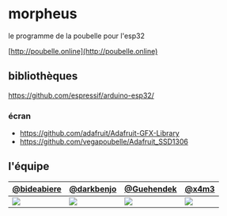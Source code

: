 # morpheus

le programme de la poubelle pour l'esp32

[http://poubelle.online](http://poubelle.online)

## bibliothèques

https://github.com/espressif/arduino-esp32/

### écran
* https://github.com/adafruit/Adafruit-GFX-Library
* https://github.com/vegapoubelle/Adafruit_SSD1306

## l'équipe

| [@bideabiere](https://github.com/bideabiere) | [@darkbenjo](https://github.com/darkbenjo) | [@Guehendek](https://github.com/Guehendek) | [@x4m3](https://github.com/x4m3) |
|---|---|---|---|
| [![](https://avatars0.githubusercontent.com/u/34767257?s=100)](https://github.com/bideabiere) | [![](https://avatars2.githubusercontent.com/u/34767515?s=100)](https://github.com/darkbenjo) | [![](https://avatars1.githubusercontent.com/u/34568595?s=100)](https://github.com/Guehendek) | [![](https://avatars0.githubusercontent.com/u/8809909?s=100)](https://github.com/x4m3) | 


